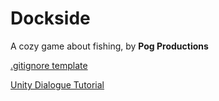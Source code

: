 # Dockside
A cozy game about fishing, by **Pog Productions**

[.gitignore template](https://github.com/github/gitignore/blob/main/Unity.gitignore)

[Unity Dialogue Tutorial](https://www.youtube.com/watch?v=_nRzoTzeyxU)
